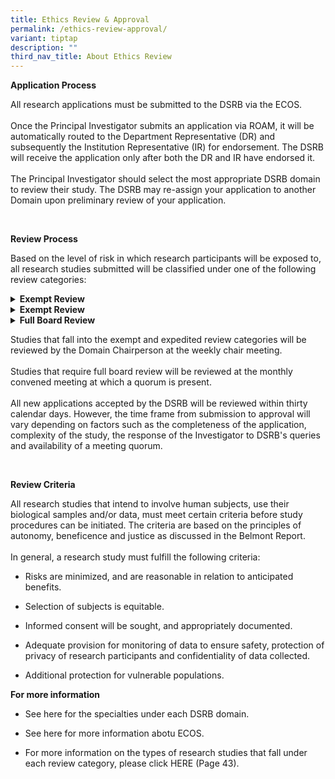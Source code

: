 ```yaml
---
title: Ethics Review & Approval
permalink: /ethics-review-approval/
variant: tiptap
description: ""
third_nav_title: About Ethics Review
---
```

<p><strong>Application Process</strong>
</p>
<p>All research applications must be submitted to the DSRB via the ECOS.
<br>
<br>Once the Principal Investigator submits an application via ROAM, it will
be automatically routed to the Department Representative (DR) and subsequently
the Institution Representative (IR) for endorsement. The DSRB will receive
the application only after both the DR and IR have endorsed it.
<br>
<br>The Principal Investigator should select the most appropriate DSRB domain
to review their study. The DSRB may re-assign your application to another
Domain upon preliminary review of your application.</p>
<p>&nbsp;</p>
<p><strong>Review Process</strong>
</p>
<p>Based on the level of risk in which research participants will be exposed
to, all research studies submitted will be classified under one of the
following review categories:
<br>
</p>
<div data-type="detailGroup" class="isomer-accordion isomer-accordion-white">
<details class="isomer-details">
<summary><strong>Exempt Review</strong>
</summary>
<div data-type="detailsContent" class="isomer-details-content">
<p>Research studies that involve anonymous surveys and questionnaires, collection
or study of anonymous existing data or tissue specimens, where data/tissue
are either publicly available or subjects cannot be identified, or public
benefit programmes.</p>
<p></p>
</div>
</details>
<details class="isomer-details">
<summary><strong>Exempt Review</strong>
</summary>
<div data-type="detailsContent" class="isomer-details-content">
<p>Research studies that involve anonymous surveys and questionnaires, collection
or study of anonymous existing data or tissue specimens, where data/tissue
are either publicly available or subjects cannot be identified, or public
benefit programmes.</p>
<p></p>
</div>
</details>
<details class="isomer-details">
<summary><strong>Full Board Review</strong>
</summary>
<div data-type="detailsContent" class="isomer-details-content">
<p>Research studies that do not qualify for exempt or expedited review will
be reviewed under full board review. Such studies may include research
studies that involve the study of the safety and efficacy of a medicinal
product, medical device, or research study that involve invasive procedures.</p>
<p></p>
</div>
</details>
</div>
<p></p>
<p></p>
<p>Studies that fall into the exempt and expedited review categories will
be reviewed by the Domain Chairperson at the weekly chair meeting. &nbsp;
<br>
<br>Studies that require full board review will be reviewed at the monthly
convened meeting at which a quorum is present.
<br>
<br>All new applications accepted by the DSRB will be reviewed within thirty
calendar days. However, the time frame from submission to approval will
vary depending on factors such as the completeness of the application,
complexity of the study, the response of the Investigator to DSRB's queries
and availability of a meeting quorum.</p>
<p>&nbsp;</p>
<p><strong>Review Criteria</strong>
</p>
<p>All research studies that intend to involve human subjects, use their
biological samples and/or data, must meet certain criteria before study
procedures can be initiated. The criteria are based on the principles of
autonomy, beneficence and justice as discussed in the Belmont Report.
<br>
<br>In general, a research study must fulfill the following criteria:</p>
<ul data-tight="true" class="tight">
<li>
<p>Risks are minimized, and are reasonable in relation to anticipated benefits.</p>
</li>
<li>
<p>Selection of subjects is equitable.</p>
</li>
<li>
<p>Informed consent will be sought, and appropriately documented.</p>
</li>
<li>
<p>Adequate provision for monitoring of data to ensure safety, protection
of privacy of research participants and confidentiality of data collected.</p>
</li>
<li>
<p>Additional protection for vulnerable populations.</p>
</li>
</ul>
<p></p>
<p><strong>For more information</strong>
</p>
<ul data-tight="true" class="tight">
<li>
<p>See here for the specialties under each DSRB domain.</p>
</li>
<li>
<p>See here for more information abotu ECOS.</p>
</li>
<li>
<p>For more information on the types of research studies that fall under
each review category, please click HERE (Page 43).</p>
</li>
</ul>
<p></p>